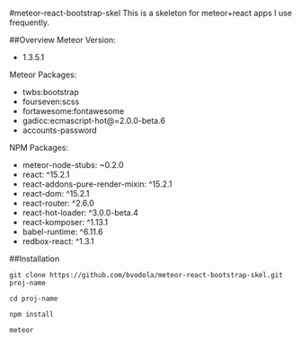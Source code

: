 #meteor-react-bootstrap-skel
This is a skeleton for meteor+react apps I use frequently.

##Overview
Meteor Version:
- 1.3.5.1

Meteor Packages:
- twbs:bootstrap
- fourseven:scss
- fortawesome:fontawesome
- gadicc:ecmascript-hot@=2.0.0-beta.6
- accounts-password

NPM Packages:
- meteor-node-stubs: ~0.2.0
- react: ^15.2.1
- react-addons-pure-render-mixin: ^15.2.1
- react-dom: ^15.2.1
- react-router: ^2.6.0
- react-hot-loader: ^3.0.0-beta.4
- react-komposer: ^1.13.1
- babel-runtime: ^6.11.6
- redbox-react: ^1.3.1

##Installation

`git clone https://github.com/bvodola/meteor-react-bootstrap-skel.git proj-name`

`cd proj-name`

`npm install`

`meteor`
